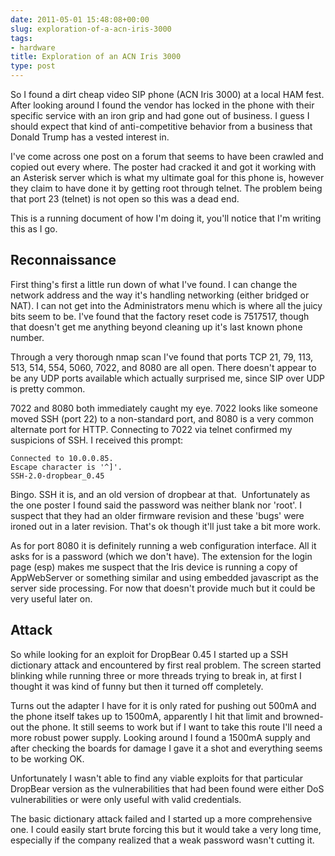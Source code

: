 ```yaml
---
date: 2011-05-01 15:48:08+00:00
slug: exploration-of-a-acn-iris-3000
tags:
- hardware
title: Exploration of an ACN Iris 3000
type: post
---
```


So I found a dirt cheap video SIP phone (ACN Iris 3000) at a local HAM fest.
After looking around I found the vendor has locked in the phone with their
specific service with an iron grip and had gone out of business. I guess I
should expect that kind of anti-competitive behavior from a business that
Donald Trump has a vested interest in.

I've come across one post on a forum that seems to have been crawled and copied
out every where. The poster had cracked it and got it working with an Asterisk
server which is what my ultimate goal for this phone is, however they claim to
have done it by getting root through telnet. The problem being that port 23
(telnet) is not open so this was a dead end.

This is a running document of how I'm doing it, you'll notice that I'm writing
this as I go.

## Reconnaissance

First thing's first a little run down of what I've found. I can change the
network address and the way it's handling networking (either bridged or NAT). I
can not get into the Administrators menu which is where all the juicy bits seem
to be. I've found that the factory reset code is 7517517, though that doesn't
get me anything beyond cleaning up it's last known phone number.

Through a very thorough nmap scan I've found that ports TCP 21, 79, 113, 513,
514, 554, 5060, 7022, and 8080 are all open. There doesn't appear to be any UDP
ports available which actually surprised me, since SIP over UDP is pretty
common.

7022 and 8080 both immediately caught my eye. 7022 looks like someone moved SSH
(port 22) to a non-standard port, and 8080 is a very common alternate port for
HTTP. Connecting to 7022 via telnet confirmed my suspicions of SSH. I received
this prompt:

```
Connected to 10.0.0.85.
Escape character is '^]'.
SSH-2.0-dropbear_0.45
```

Bingo. SSH it is, and an old version of dropbear at that.  Unfortunately as the
one poster I found said the password was neither blank nor 'root'. I suspect
that they had an older firmware revision and these 'bugs' were ironed out in a
later revision. That's ok though it'll just take a bit more work.

As for port 8080 it is definitely running a web configuration interface. All it
asks for is a password (which we don't have). The extension for the login page
(esp) makes me suspect that the Iris device is running a copy of AppWebServer
or something similar and using embedded javascript as the server side
processing. For now that doesn't provide much but it could be very useful later
on.

## Attack

So while looking for an exploit for DropBear 0.45 I started up a SSH dictionary
attack and encountered by first real problem. The screen started blinking while
running three or more threads trying to break in, at first I thought it was
kind of funny but then it turned off completely.

Turns out the adapter I have for it is only rated for pushing out 500mA and the
phone itself takes up to 1500mA, apparently I hit that limit and browned-out
the phone. It still seems to work but if I want to take this route I'll need a
more robust power supply. Looking around I found a 1500mA supply and after
checking the boards for damage I gave it a shot and everything seems to be
working OK.

Unfortunately I wasn't able to find any viable exploits for that particular
DropBear version as the vulnerabilities that had been found were either DoS
vulnerabilities or were only useful with valid credentials.

The basic dictionary attack failed and I started up a more comprehensive one. I
could easily start brute forcing this but it would take a very long time,
especially if the company realized that a weak password wasn't cutting it.
